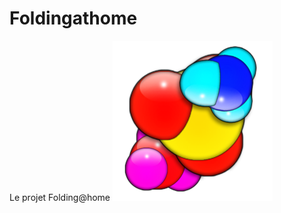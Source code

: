 # Foldingathome
Le projet Folding@home ![](https://github.com/Svt-lim/Foldingathome/blob/master/Logofolfing%40home.png)
